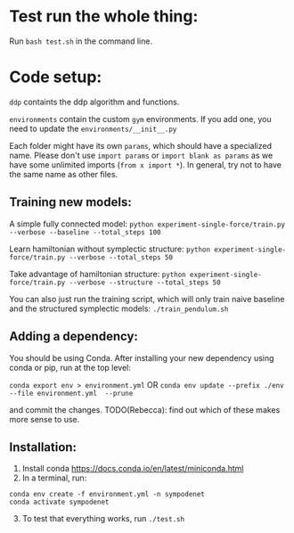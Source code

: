# Test run the whole thing:
Run `bash test.sh` in the command line.

# Code setup:
`ddp` containts the ddp algorithm and functions.

`environments` contain the custom `gym` environments. If you add one, you need to update the `environments/__init__.py`

Each folder might have its own `params`, which should have a specialized name. Please don't use `import params` or 
`import blank as params` as we have some unlimited imports (`from x import *`). In general, try not to have the same name as other files.

## Training new models:
A simple fully connected model:
`python experiment-single-force/train.py --verbose --baseline --total_steps 100`

Learn hamiltonian without symplectic structure:
`python experiment-single-force/train.py --verbose --total_steps 50`

Take advantage of hamiltonian structure:
`python experiment-single-force/train.py --verbose --structure --total_steps 50`

You can also just run the training script, which will only train naive baseline and the structured symplectic models:
`./train_pendulum.sh`

## Adding a dependency:
You should be using Conda. After installing your new dependency using conda or pip, run at the top level:

`conda export env > environment.yml`
OR
`conda env update --prefix ./env --file environment.yml  --prune`

and commit the changes. TODO(Rebecca): find out which of these makes more sense to use.

## Installation:

1. Install conda https://docs.conda.io/en/latest/miniconda.html
2. In a terminal, run:
```
conda env create -f environment.yml -n sympodenet
conda activate sympodenet
```
3. To test that everything works, run
`./test.sh`
